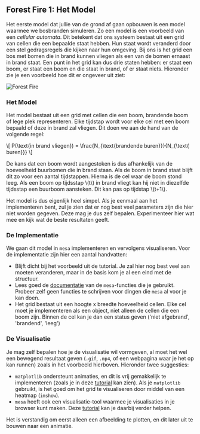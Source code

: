 ## Forest Fire 1: Het Model

Het eerste model dat jullie van de grond af gaan opbouwen is een model waarmee we bosbranden simuleren. Zo een model is een voorbeeld van een *cellular automata*. Dit betekent dat ons systeem bestaat uit een grid van cellen die een bepaalde staat hebben. Hun staat wordt veranderd door een stel gedragsregels die kijken naar hun omgeving. Bij ons is het grid een bos met bomen die in brand kunnen vliegen als een van de bomen ernaast in brand staat. Een punt in het grid kan dus drie staten hebben: er staat een boom, er staat een boom en die staat in brand, of er staat niets. Hieronder zie je een voorbeeld hoe dit er ongeveer uit ziet:

<!-- <p align="center">
<img src=forest_fire.gif width="300" height="300" />
</p> -->

![Forest Fire](forest_fire.gif)


### Het Model

Het model bestaat uit een grid met cellen die een boom, brandende boom of lege plek representeren. Elke tijdstap wordt voor elke cel met een boom bepaald of deze in brand zal vliegen. Dit doen we aan de hand van de volgende regel:

\\[ P(\text{in brand vliegen}) = \frac{N_{\text{brandende buren}}}{N_{\text{ buren}}} \\]

De kans dat een boom wordt aangestoken is dus afhankelijk van de hoeveelheid buurbomen die in brand staan. Als de boom in brand staat blijft dit zo voor een aantal tijdstappen. Hierna is de cel waar de boom stond leeg. Als een boom op tijdsstap \\(t\\) in brand vliegt kan hij niet in diezelfde tijdsstap een buurboom aansteken. Dit kan pas op tijdstap \\(t+1\\).

Het model is dus eigenlijk heel simpel. Als je eenmaal aan het implementeren bent, zul je zien dat er nog best veel parameters zijn die hier niet worden gegeven. Deze mag je dus zelf bepalen. Experimenteer hier wat mee en kijk wat de beste resultaten geeft. 


### De Implementatie


We gaan dit model in `mesa` implementeren en vervolgens visualiseren. Voor de implementatie zijn hier een aantal handvatten:

- Blijft dicht bij het voorbeeld uit de tutorial. Je zal hier nog best veel aan moeten veranderen, maar in de basis kom je al een eind met de structuur.
- Lees goed de [documentatie](https://mesa.readthedocs.io/en/master/mesa.html) van de `mesa`-functies die je gebruikt. Probeer zelf geen functies te schrijven voor dingen die `mesa` al voor je kan doen.
- Het grid bestaat uit een hoogte x breedte hoeveelheid cellen. Elke cel moet je implementeren als een object, niet alleen de cellen die een boom zijn. Binnen de cel kan je dan een status geven ('niet afgebrand', 'brandend', 'leeg')


### De Visualisatie

Je mag zelf bepalen hoe je de visualisatie wil vormgeven, al moet het wel een bewegend resultaat geven (`.gif`, `.mp4`, of een webpagina waar je het op kan runnen) zoals in het voorbeeld hierboven. Hieronder twee suggesties:

- `matplotlib` ondersteunt animaties, en dit is vrij gemakkelijk te implementeren (zoals je in deze [tutorial](https://matplotlib.org/stable/gallery/animation/dynamic_image.html) kan zien). Als je `matplotlib` gebruikt, is het goed om het grid te visualiseren door middel van een heatmap (`imshow`).
- `mesa` heeft ook een visualisatie-tool waarmee je visualisaties in je browser kunt maken. Deze [tutorial](https://mesa.readthedocs.io/en/master/tutorials/adv_tutorial.html) kan je daarbij verder helpen.

Het is verstandig om eerst alleen een afbeelding te plotten, en dit later uit te bouwen naar een animatie.

